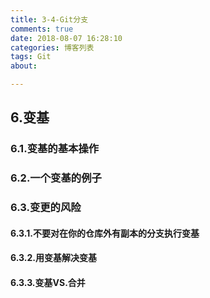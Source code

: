 ```yaml
---
title: 3-4-Git分支
comments: true
date: 2018-08-07 16:28:10
categories: 博客列表
tags: Git
about:

---
```


## 6.变基

### 6.1.变基的基本操作

### 6.2.一个变基的例子

### 6.3.变更的风险

#### 6.3.1.不要对在你的仓库外有副本的分支执行变基

#### 6.3.2.用变基解决变基

#### 6.3.3.变基VS.合并
